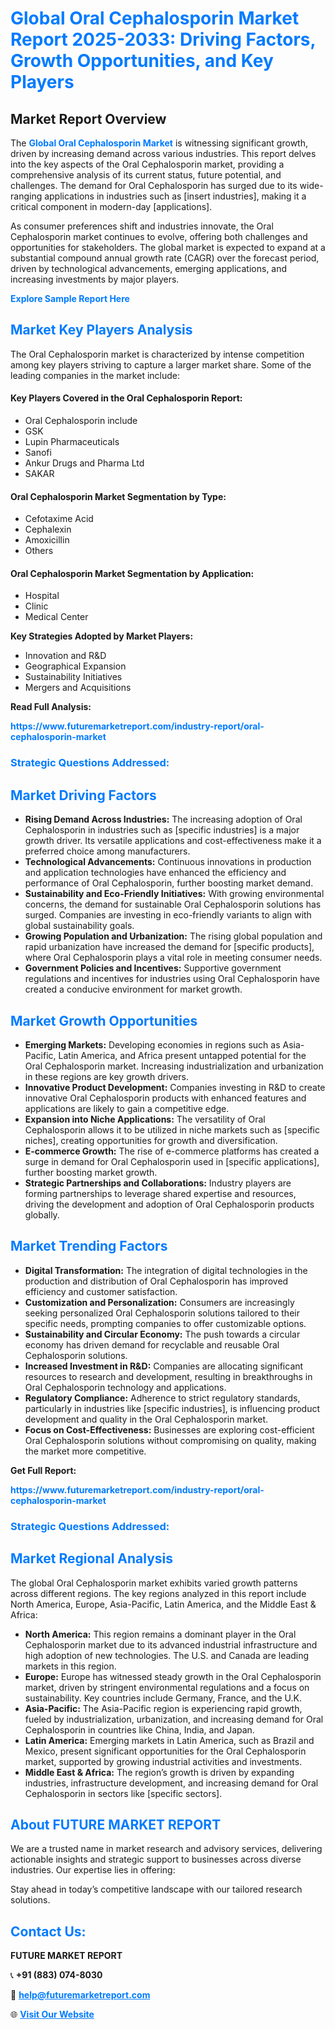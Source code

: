 <h1 style="color: #007BFF;">Global Oral Cephalosporin Market Report 2025-2033: Driving Factors, Growth Opportunities, and Key Players</h1>

<section id="overview">
<h2>Market Report Overview</h2>
<p>The <a href="https://www.futuremarketreport.com/industry-report/oral-cephalosporin-market" style="color: #007BFF; text-decoration: none;"><strong>Global Oral Cephalosporin Market</strong></a> is witnessing significant growth, driven by increasing demand across various industries. This report delves into the key aspects of the Oral Cephalosporin market, providing a comprehensive analysis of its current status, future potential, and challenges. The demand for Oral Cephalosporin has surged due to its wide-ranging applications in industries such as [insert industries], making it a critical component in modern-day [applications].</p>
<p>As consumer preferences shift and industries innovate, the Oral Cephalosporin market continues to evolve, offering both challenges and opportunities for stakeholders. The global market is expected to expand at a substantial compound annual growth rate (CAGR) over the forecast period, driven by technological advancements, emerging applications, and increasing investments by major players.</p>
</section>

<section id="overview">
<p><a href="https://www.futuremarketreport.com/request-sample/reportId=97238" style="color: #007BFF; text-decoration: none;"><strong>Explore Sample Report Here</strong></a></p>
</section>

<section id="key-players">
<h2 style="color: #007BFF;">Market Key Players Analysis</h2>
<p>The Oral Cephalosporin market is characterized by intense competition among key players striving to capture a larger market share. Some of the leading companies in the market include:</p>
<h4>Key Players Covered in the Oral Cephalosporin Report:</h4>
<ul><li>Oral Cephalosporin include</li><li>GSK</li><li>Lupin Pharmaceuticals</li><li>Sanofi</li><li>Ankur Drugs and Pharma Ltd</li><li>SAKAR</li></ul>
<h4>Oral Cephalosporin Market Segmentation by Type:</h4>
<ul><li>Cefotaxime Acid</li><li>Cephalexin</li><li>Amoxicillin</li><li>Others</li></ul>

<h4>Oral Cephalosporin Market Segmentation by Application:</h4>
<ul><li>Hospital</li><li>Clinic</li><li>Medical Center</li></ul>
<p><strong>Key Strategies Adopted by Market Players:</strong></p>
<ul>
<li>Innovation and R&D</li>
<li>Geographical Expansion</li>
<li>Sustainability Initiatives</li>
<li>Mergers and Acquisitions</li>
</ul>
</section>

<section>
<p><strong>Read Full Analysis: </strong></p><a href="https://www.futuremarketreport.com/industry-report/oral-cephalosporin-market" style="color: #007BFF; text-decoration: none;"><strong>https://www.futuremarketreport.com/industry-report/oral-cephalosporin-market</strong></a>
<h3 style="color: #007BFF;">Strategic Questions Addressed:</h3>
</section>

<section id="driving-factors">
<h2 style="color: #007BFF;">Market Driving Factors</h2>
<ul>
<li><strong>Rising Demand Across Industries:</strong> The increasing adoption of Oral Cephalosporin in industries such as [specific industries] is a major growth driver. Its versatile applications and cost-effectiveness make it a preferred choice among manufacturers.</li>
<li><strong>Technological Advancements:</strong> Continuous innovations in production and application technologies have enhanced the efficiency and performance of Oral Cephalosporin, further boosting market demand.</li>
<li><strong>Sustainability and Eco-Friendly Initiatives:</strong> With growing environmental concerns, the demand for sustainable Oral Cephalosporin solutions has surged. Companies are investing in eco-friendly variants to align with global sustainability goals.</li>
<li><strong>Growing Population and Urbanization:</strong> The rising global population and rapid urbanization have increased the demand for [specific products], where Oral Cephalosporin plays a vital role in meeting consumer needs.</li>
<li><strong>Government Policies and Incentives:</strong> Supportive government regulations and incentives for industries using Oral Cephalosporin have created a conducive environment for market growth.</li>
</ul>
</section>

<section id="growth-opportunities">
<h2 style="color: #007BFF;">Market Growth Opportunities</h2>
<ul>
<li><strong>Emerging Markets:</strong> Developing economies in regions such as Asia-Pacific, Latin America, and Africa present untapped potential for the Oral Cephalosporin market. Increasing industrialization and urbanization in these regions are key growth drivers.</li>
<li><strong>Innovative Product Development:</strong> Companies investing in R&D to create innovative Oral Cephalosporin products with enhanced features and applications are likely to gain a competitive edge.</li>
<li><strong>Expansion into Niche Applications:</strong> The versatility of Oral Cephalosporin allows it to be utilized in niche markets such as [specific niches], creating opportunities for growth and diversification.</li>
<li><strong>E-commerce Growth:</strong> The rise of e-commerce platforms has created a surge in demand for Oral Cephalosporin used in [specific applications], further boosting market growth.</li>
<li><strong>Strategic Partnerships and Collaborations:</strong> Industry players are forming partnerships to leverage shared expertise and resources, driving the development and adoption of Oral Cephalosporin products globally.</li>
</ul>
</section>

<section id="trending-factors">
<h2 style="color: #007BFF;">Market Trending Factors</h2>
<ul>
<li><strong>Digital Transformation:</strong> The integration of digital technologies in the production and distribution of Oral Cephalosporin has improved efficiency and customer satisfaction.</li>
<li><strong>Customization and Personalization:</strong> Consumers are increasingly seeking personalized Oral Cephalosporin solutions tailored to their specific needs, prompting companies to offer customizable options.</li>
<li><strong>Sustainability and Circular Economy:</strong> The push towards a circular economy has driven demand for recyclable and reusable Oral Cephalosporin solutions.</li>
<li><strong>Increased Investment in R&D:</strong> Companies are allocating significant resources to research and development, resulting in breakthroughs in Oral Cephalosporin technology and applications.</li>
<li><strong>Regulatory Compliance:</strong> Adherence to strict regulatory standards, particularly in industries like [specific industries], is influencing product development and quality in the Oral Cephalosporin market.</li>
<li><strong>Focus on Cost-Effectiveness:</strong> Businesses are exploring cost-efficient Oral Cephalosporin solutions without compromising on quality, making the market more competitive.</li>
</ul>
</section>

<section>
<p><strong>Get Full Report: </strong></p><a href="https://www.futuremarketreport.com/industry-report/oral-cephalosporin-market" style="color: #007BFF; text-decoration: none;"><strong>https://www.futuremarketreport.com/industry-report/oral-cephalosporin-market</strong></a>
<h3 style="color: #007BFF;">Strategic Questions Addressed:</h3>
</section>


<section id="regional-analysis">
<h2 style="color: #007BFF;">Market Regional Analysis</h2>
<p>The global Oral Cephalosporin market exhibits varied growth patterns across different regions. The key regions analyzed in this report include North America, Europe, Asia-Pacific, Latin America, and the Middle East & Africa:</p>
<ul>
<li><strong>North America:</strong> This region remains a dominant player in the Oral Cephalosporin market due to its advanced industrial infrastructure and high adoption of new technologies. The U.S. and Canada are leading markets in this region.</li>
<li><strong>Europe:</strong> Europe has witnessed steady growth in the Oral Cephalosporin market, driven by stringent environmental regulations and a focus on sustainability. Key countries include Germany, France, and the U.K.</li>
<li><strong>Asia-Pacific:</strong> The Asia-Pacific region is experiencing rapid growth, fueled by industrialization, urbanization, and increasing demand for Oral Cephalosporin in countries like China, India, and Japan.</li>
<li><strong>Latin America:</strong> Emerging markets in Latin America, such as Brazil and Mexico, present significant opportunities for the Oral Cephalosporin market, supported by growing industrial activities and investments.</li>
<li><strong>Middle East & Africa:</strong> The region’s growth is driven by expanding industries, infrastructure development, and increasing demand for Oral Cephalosporin in sectors like [specific sectors].</li>
</ul>
</section>

<footer>
<h2 style="color: #007BFF;">About FUTURE MARKET REPORT</h2>
<p>We are a trusted name in market research and advisory services, delivering actionable insights and strategic support to businesses across diverse industries. Our expertise lies in offering:</p>

<p>Stay ahead in today’s competitive landscape with our tailored research solutions.</p>

<h2 style="color: #007BFF;">Contact Us:</h2>
<p><strong>FUTURE MARKET REPORT</strong></p>
<p>📞 <strong>+91 (883) 074-8030</strong></p>
<p>📧 <strong><a href="mailto:help@futuremarketreport.com" style="color: #007BFF;">help@futuremarketreport.com</a></strong></p>
<p>🌐 <strong><a href="https://www.futuremarketreport.com/" style="color: #007BFF;">Visit Our Website</a></strong></p>
</footer>